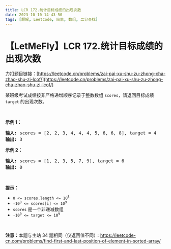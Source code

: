 ```yaml
---
title: LCR 172.统计目标成绩的出现次数
date: 2023-10-10 14-43-50
tags: [题解, LeetCode, 简单, 数组, 二分查找]
---
```


# 【LetMeFly】LCR 172.统计目标成绩的出现次数

力扣题目链接：[https://leetcode.cn/problems/zai-pai-xu-shu-zu-zhong-cha-zhao-shu-zi-lcof/](https://leetcode.cn/problems/zai-pai-xu-shu-zu-zhong-cha-zhao-shu-zi-lcof/)

<p>某班级考试成绩按非严格递增顺序记录于整数数组 <code>scores</code>，请返回目标成绩 <code>target</code> 的出现次数。</p>

<p>&nbsp;</p>

<p><strong>示例 1：</strong></p>

<pre>
<strong>输入:</strong> scores = [2, 2, 3, 4, 4, 4, 5, 6, 6, 8], target = 4
<strong>输出:</strong> 3</pre>

<p><strong>示例&nbsp;2：</strong></p>

<pre>
<strong>输入:</strong> scores = [1, 2, 3, 5, 7, 9], target = 6
<strong>输出:</strong> 0</pre>

<p>&nbsp;</p>

<p><strong>提示：</strong></p>

<ul>
	<li><code>0 &lt;= scores.length &lt;= 10<sup>5</sup></code></li>
	<li><code>-10<sup>9</sup>&nbsp;&lt;= scores[i]&nbsp;&lt;= 10<sup>9</sup></code></li>
	<li><code>scores</code>&nbsp;是一个非递减数组</li>
	<li><code>-10<sup>9</sup>&nbsp;&lt;= target&nbsp;&lt;= 10<sup>9</sup></code></li>
</ul>

<p>&nbsp;</p>

<p><strong>注意：</strong>本题与主站 34 题相同（仅返回值不同）：<a href="https://leetcode-cn.com/problems/find-first-and-last-position-of-element-in-sorted-array/">https://leetcode-cn.com/problems/find-first-and-last-position-of-element-in-sorted-array/</a></p>

<p>&nbsp;</p>


    